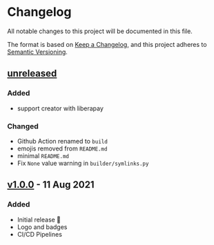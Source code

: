 # Changelog

All notable changes to this project will be documented in this file.

The format is based on [Keep a Changelog](https://keepachangelog.com/en/1.0.0/),
and this project adheres to [Semantic Versioning](https://semver.org/spec/v2.0.0.html).

## [unreleased]

### Added

- support creator with liberapay
### Changed

- Github Action renamed to `build`
- emojis removed from `README.md`
- minimal `README.md`
- Fix `None` value warning in `builder/symlinks.py`

## [v1.0.0] - 11 Aug 2021

### Added

- Initial release 🎊
- Logo and badges
- CI/CD Pipelines

[unreleased]: https://github.com/ful1e5/Bibata-Bee-Cursor/compare/v1.0.0...main
[v1.0.0]: https://github.com/ful1e5/Bibata-Bee-Cursor/tree/v1.0.0
